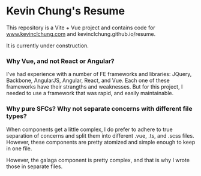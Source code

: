# Kevin Chung's Resume

This repository is a Vite + Vue project and contains code for www.kevinclchung.com and kevinclchung.github.io/resume.

It is currently under construction.

### Why Vue, and not React or Angular?

I've had experience with a number of FE frameworks and libraries: JQuery, Backbone, AngularJS, Angular, React, and Vue. Each one of these frameworks have their strangths and weaknesses. But for this project, I needed to use a framework that was rapid, and easily maintainable.

### Why pure SFCs? Why not separate concerns with different file types?

When components get a little complex, I do prefer to adhere to true separation of concerns and split them into different .vue, .ts, and .scss files. However, these components are pretty atomized and simple enough to keep in one file.

However, the galaga component is pretty complex, and that is why I wrote those in separate files.
